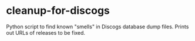 # cleanup-for-discogs

Python script to find known "smells" in Discogs database dump files. Prints out URLs of releases to be fixed.
